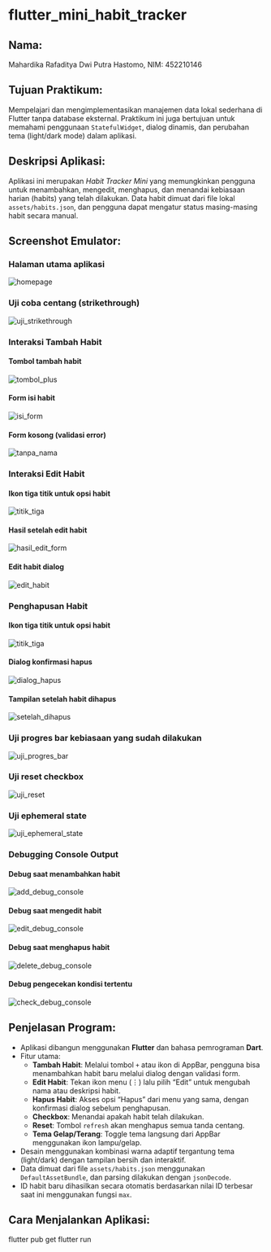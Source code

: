 # flutter_mini_habit_tracker

## Nama:
Mahardika Rafaditya Dwi Putra Hastomo, NIM: 452210146

## Tujuan Praktikum:
Mempelajari dan mengimplementasikan manajemen data lokal sederhana di Flutter tanpa database eksternal. Praktikum ini juga bertujuan untuk memahami penggunaan `StatefulWidget`, dialog dinamis, dan perubahan tema (light/dark mode) dalam aplikasi.

## Deskripsi Aplikasi:
Aplikasi ini merupakan *Habit Tracker Mini* yang memungkinkan pengguna untuk menambahkan, mengedit, menghapus, dan menandai kebiasaan harian (habits) yang telah dilakukan. Data habit dimuat dari file lokal `assets/habits.json`, dan pengguna dapat mengatur status masing-masing habit secara manual.

## Screenshot Emulator:
### Halaman utama aplikasi
  ![homepage](assets/images/homepage.png)

### Uji coba centang (strikethrough)
  ![uji_strikethrough](assets/images/uji_strikethrough.png)

### Interaksi Tambah Habit
#### Tombol tambah habit
  ![tombol_plus](assets/images/tombol_plus.png)
#### Form isi habit
  ![isi_form](assets/images/isi_form.png)
#### Form kosong (validasi error)
  ![tanpa_nama](assets/images/tanpa_nama.png)

### Interaksi Edit Habit
#### Ikon tiga titik untuk opsi habit
  ![titik_tiga](assets/images/titik_tiga.png)
#### Hasil setelah edit habit
  ![hasil_edit_form](assets/images/hasil_edit_form.png)
#### Edit habit dialog
  ![edit_habit](assets/images/edit_habit.png)

### Penghapusan Habit
#### Ikon tiga titik untuk opsi habit
  ![titik_tiga](assets/images/titik_tiga.png)
#### Dialog konfirmasi hapus
  ![dialog_hapus](assets/images/dialog_hapus.png)
#### Tampilan setelah habit dihapus
  ![setelah_dihapus](assets/images/setelah_dihapus.png)


### Uji progres bar kebiasaan yang sudah dilakukan
  ![uji_progres_bar](assets/images/uji_progres_bar.png)

### Uji reset checkbox
  ![uji_reset](assets/images/uji_reset.png)

### Uji ephemeral state
  ![uji_ephemeral_state](assets/images/uji_ephemeral_state.png)

### Debugging Console Output
#### Debug saat menambahkan habit
  ![add_debug_console](assets/images/add_debug_console.png)
#### Debug saat mengedit habit
  ![edit_debug_console](assets/images/edit_debug_console.png)
#### Debug saat menghapus habit
  ![delete_debug_console](assets/images/delete_debug_console.png)
#### Debug pengecekan kondisi tertentu
  ![check_debug_console](assets/images/check_debug_console.png)

## Penjelasan Program:
- Aplikasi dibangun menggunakan **Flutter** dan bahasa pemrograman **Dart**.
- Fitur utama:
  - **Tambah Habit**: Melalui tombol `+` atau ikon di AppBar, pengguna bisa menambahkan habit baru melalui dialog dengan validasi form.
  - **Edit Habit**: Tekan ikon menu (⋮) lalu pilih “Edit” untuk mengubah nama atau deskripsi habit.
  - **Hapus Habit**: Akses opsi “Hapus” dari menu yang sama, dengan konfirmasi dialog sebelum penghapusan.
  - **Checkbox**: Menandai apakah habit telah dilakukan.
  - **Reset**: Tombol `refresh` akan menghapus semua tanda centang.
  - **Tema Gelap/Terang**: Toggle tema langsung dari AppBar menggunakan ikon lampu/gelap.
- Desain menggunakan kombinasi warna adaptif tergantung tema (light/dark) dengan tampilan bersih dan interaktif.
- Data dimuat dari file `assets/habits.json` menggunakan `DefaultAssetBundle`, dan parsing dilakukan dengan `jsonDecode`.
- ID habit baru dihasilkan secara otomatis berdasarkan nilai ID terbesar saat ini menggunakan fungsi `max`.

## Cara Menjalankan Aplikasi:
flutter pub get flutter run